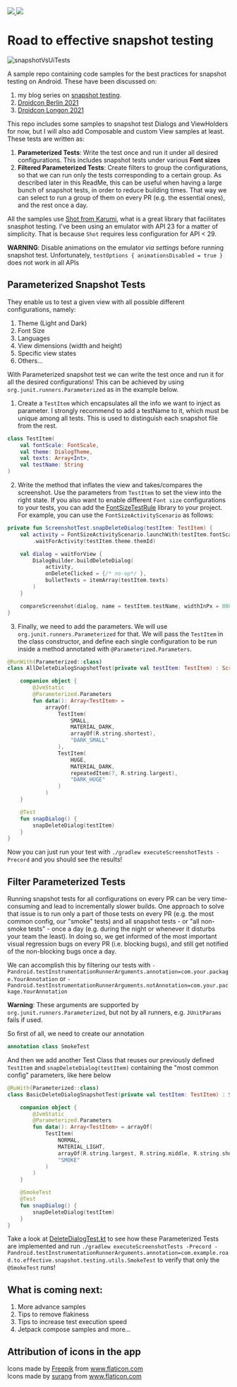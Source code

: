 <a href="https://androidweekly.net/issues/issue-479">
<img src="https://androidweekly.net/issues/issue-479/badge">
</a><a href="https://androidweekly.net/issues/issue-485">
<img src="https://androidweekly.net/issues/issue-485/badge">
</a>

# Road to effective snapshot testing </br>

![snapshotVsUiTests](https://user-images.githubusercontent.com/6097181/144911921-bae6182b-dae7-4f59-9dba-c88c9052b9b7.gif)

A sample repo containing code samples for the best practices for snapshot testing on Android. These have been discussed on:
1. my blog series on [snapshot testing](https://sergiosastre.hashnode.dev/an-introduction-to-snapshot-testing-on-android-in-2021). 
2. [Droidcon Berlin 2021](https://www.droidcon.com/2021/11/10/an-introduction-to-effective-snapshot-testing-on-android/)
3. [Droidcon Longon 2021](https://www.droidcon.com/2021/11/17/an-introduction-to-effective-snapshot-testing-on-android-2/)

This repo includes some samples to snapshot test Dialogs and ViewHolders for now, but I will also add Composable and custom View samples at least. 
These tests are written as:
1. **Parameterized Tests**: Write the test once and run it under all desired configurations. This includes snapshot tests under various **Font sizes**
2. **Filtered Parameterized Tests**: Create filters to group the configurations, so that we can run only the tests corresponding to a certain group. As described later in this ReadMe, this can be useful when having a large bunch of snapshot tests, in order to reduce building times. That way we can select to run a group of them on every PR (e.g. the essential ones), and the rest once a day.

All the samples use [Shot from Karumi](https://github.com/Karumi/Shot), what is a great library that facilitates
snasphot testing.
I've been using an emulator with API 23 for a matter of simplicity. That is because `Shot` requires less
configuration for API < 29. 

**WARNING**: Disable animations on the emulator *via settings* before running snapshot test. Unfortunately, `testOptions { animationsDisabled = true }` does not work in all APIs

## Parameterized Snapshot Tests
They enable us to test a given view with all possible different configurations, namely:
  1. Theme (Light and Dark)
  2. Font Size
  3. Languages
  4. View dimensions (width and height)
  5. Specific view states
  6. Others...

With Parameterized snapshot test we can write the test once and run it for all the desired configurations!
This can be achieved by using `org.junit.runners.Parameterized` as in the example below.

1. Create a `TestItem` which encapsulates all the info we want to inject as parameter. I strongly
recommend to add a testName to it, which must be unique among all tests. This is used to distinguish
each snapshot file from the rest.
```kotlin
class TestItem(
    val fontScale: FontScale,
    val theme: DialogTheme,
    val texts: Array<Int>,
    val testName: String
)
```

2. Write the method that inflates the view and takes/compares the screenshot. Use the parameters from
`TestItem` to set the view into the right state.
If you also want to enable different `Font size` configurations to your tests, you can add the
[FontSizeTestRule](https://github.com/sergio-sastre/FontSizeTestRule) library to your project. For example,
you can use the `FontSizeActivityScenario` as follows:
```kotlin
private fun ScreenshotTest.snapDeleteDialog(testItem: TestItem) {
    val activity = FontSizeActivityScenario.launchWith(testItem.fontScale)
        .waitForActivity(testItem.theme.themId)

    val dialog = waitForView {
        DialogBuilder.buildDeleteDialog(
            activity,
            onDeleteClicked = {/* no-op*/ },
            bulletTexts = itemArray(testItem.texts)
        )
    }

    compareScreenshot(dialog, name = testItem.testName, widthInPx = 800)
}
```

3. Finally, we need to add the parameters. We will use `org.junit.runners.Parameterized` for that.
We will pass the `TestItem` in the class constructor, and define each single configuration to be run
inside a method annotated with `@Parameterized.Parameters`.

```kotlin
@RunWith(Parameterized::class)
class AllDeleteDialogSnapshotTest(private val testItem: TestItem) : ScreenshotTest {

    companion object {
        @JvmStatic
        @Parameterized.Parameters
        fun data(): Array<TestItem> =
            arrayOf(
                TestItem(
                    SMALL,
                    MATERIAL_DARK,
                    arrayOf(R.string.shortest),
                    "DARK_SMALL"
                ),
                TestItem(
                    HUGE,
                    MATERIAL_DARK,
                    repeatedItem(7, R.string.largest),
                    "DARK_HUGE"
                )
            )
    }

    @Test
    fun snapDialog() {
        snapDeleteDialog(testItem)
    }
}

```
Now you can just run your test with `./gradlew executeScreenshotTests -Precord` and you should see the
results!

## Filter Parameterized Tests
Running snapshot tests for all configurations on every PR can be very time-consuming and lead to
incrementally slower builds. One approach to solve that issue is to run only a part of those tests
on every PR (e.g. the most common config, our "smoke" tests) and all snapshot tests - or "all non-smoke
tests" - once a day (e.g. during the night or whenever it disturbs your team the least).
In doing so, we get informed of the most important visual regression bugs on every PR (i.e. blocking bugs),
and still get notified of the non-blocking bugs once a day.

We can accomplish this by filtering our tests with
`-Pandroid.testInstrumentationRunnerArguments.annotation=com.your.package.YourAnnotation`
or
`-Pandroid.testInstrumentationRunnerArguments.notAnnotation=com.your.package.YourAnnotation`

**Warning**: These arguments are supported by `org.junit.runners.Parameterized`, but not by all runners,
e.g. `JUnitParams` fails if used.

So first of all, we need to create our annotation
```kotlin
annotation class SmokeTest
```

And then we add another Test Class that reuses our previously defined `TestItem` and `snapDeleteDialog(testItem)`
containing the "most common config" parameters, like here below
```kotlin
@RuWith(Parameterized::class)
class BasicDeleteDialogSnapshotTest(private val testItem: TestItem) : ScreenshotTest {

    companion object {
        @JvmStatic
        @Parameterized.Parameters
        fun data(): Array<TestItem> = arrayOf(
            TestItem(
                NORMAL,
                MATERIAL_LIGHT,
                arrayOf(R.string.largest, R.string.middle, R.string.shortest),
                "SMOKE"
            )
        )
    }

    @SmokeTest
    @Test
    fun snapDialog() {
        snapDeleteDialog(testItem)
    }
}
```

Take a look at [DeleteDialogTest.kt](https://github.com/sergio-sastre/RoadToEffectiveSnapshotTesting/blob/master/app/src/androidTest/java/com/example/road/to/effective/snapshot/testing/parameterized/DeleteDialogTest.kt) to see how these Parameterized Tests are implemented and run
`./gradlew executeScreenshotTests -Precord -Pandroid.testInstrumentationRunnerArguments.annotation=com.example.road.to.effective.snapshot.testing.utils.SmokeTest`
to verify that only the `@SmokeTest` runs!

## What is coming next:
1. More advance samples
2. Tips to remove flakiness
3. Tips to increase test execution speed
4. Jetpack compose samples
and more...

## Attribution of icons in the app
Icons made by <a href="https://www.freepik.com" title="Freepik">Freepik</a> from <a href="https://www.flaticon.com/" title="Flaticon">www.flaticon.com</a>
</br>
Icons made by <a href="https://www.flaticon.com/authors/surang" title="surang">surang</a> from <a href="https://www.flaticon.com/" title="Flaticon">www.flaticon.com</a>

